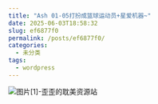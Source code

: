 ```yaml
---
title: "Ash 01-05打扮成篮球运动员+星爱机器~"
date: 2025-06-03T18:58:32
slug: ef6877f0
permalink: /posts/ef6877f0/
categories:
  - 未分类
tags:
  - wordpress
---
```


![图片[1]-歪歪的耽美资源站](/images/wp/ef6877f0-941fd022.jpg)
